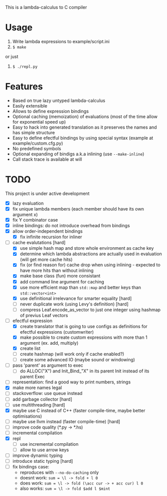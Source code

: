 This is a lambda-calculus to C compiler  

# Usage

1) Write lambda expressions to example/script.ini
2) `$ make`

or just  
1) `$ ./repl.py`

# Features

- Based on true lazy untyped lambda-calculus
- Easily extensible
- Allows to define expression bindings
- Optional caching (memoization) of evaluations (most of the time allow for exponential speed up)
- Easy to hack into generated translation as it preserves the names and has simple structure
- Easy to define efectful bindings by using special syntax (example at example/custom.cfg.py)
- No predefined symbols
- Optional expanding of bindigs a.k.a inlining (use `--make-inline`)
- Call stack trace is available at will

# TODO
This project is under active development

- [x] lazy evaluation
- [x] fix unique lambda members (each member should have its own argument x)
- [x] fix Y combinator case
- [x] inline bindings: do not introduce overhead from bindings
- [x] allow order-independent bindings
	- [x] fix infinite recursion for inliner
- [ ] cache evalutations [hard]
	- [x] use simple hash map and store whole environment as cache key
	- [x] determine which lambda abstractions are actually used in evaluation (will get more cache hits)
	- [x] fix (or find reason for) cache drop when using inlining - expected to have more hits than without inlining
	- [x] make base class (fun) more consistant
	- [x] add command line argument for caching
	- [x] use more efficient map than `std::map` and better keys than `std::vector<int>`
	- [x] use definitional irrelevance for smarter equality [hard]
	- [ ] never duplicate work (using Levy's definition) [hard]
	- [ ] compress Leaf.encode_as_vector to just one integer using hashmap of previus Leaf vectors
- [ ] efectful expression
	- [x] create translator that is going to use configs as definitions for efectful expressions (customwriter)
	- [x] make possible to create custom expressions with more than 1 argument (ex. add, multiply)
	- [x] create list
	- [ ] create hashmap (will work only if cache enabled?)
	- [ ] create some advanced IO (maybe sound or windowing)
- [ ] pass 'parent' as argument to exec
	- [ ] do ALLOC("X") and Init_Bind_"X" in its parent Init instead of its parent Exec
- [ ] representation: find a good way to print numbers, strings
- [x] make more names legal
- [ ] stackoverflow: use queue instead
- [ ] add garbage collector [hard]
- [ ] use multithreading [hard]
- [x] maybe use C instead of C++ (faster compile-time, maybe better optimisations)
- [ ] maybe use llvm instead (faster compile-time) [hard]
- [ ] improve code quality (*.py -> *.hs)
- [ ] incremental compilation
- [x] repl
	- [ ] use incremental compilation
	- [ ] allow to use arrow keys
- [ ] improve dynamic typing
- [ ] introduce static typing [hard]
- [ ] fix bindings case:
	- reproduces with `--no-do-caching` only
	- doesnt work: `sum = \l -> fold + l 0`
	- does   work: `sum = \l -> fold (\acc cur -> + acc cur) l 0`
	- also  works: `sum = \l -> fold $add l $mint`

